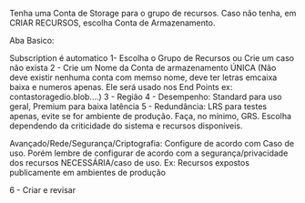 Tenha uma Conta de Storage para o grupo de recursos.
Caso não tenha, em CRIAR RECURSOS, escolha Conta de Armazenamento.

Aba Basico:

Subscription é automatico
1- Escolha o Grupo de Recursos ou Crie um caso não exista
2 - Crie um Nome da Conta de armazenamento ÚNICA (Não deve existir nenhuma conta com memso nome, deve ter letras emcaixa baixa e numeros apenas. Ele será usado nos End Points ex: contastoragedio.blob....)
3 - Região
4 - Desempenho: Standard para uso geral, Premium para baixa latência
5 - Redundância: LRS para testes apenas, evite se for ambiente de produção. Faça, no mínimo, GRS. Escolha dependendo da criticidade do sistema e recursos disponíveis.

Avançado/Rede/Segurança/Criptografia: 
Configure de acordo com Caso de uso. Porém lembre de configurar de acordo com a segurança/privacidade dos recursos NECESSÁRIA/caso de uso.
Ex: Recursos expostos publicamente em ambientes de produção


6 - Criar e revisar
